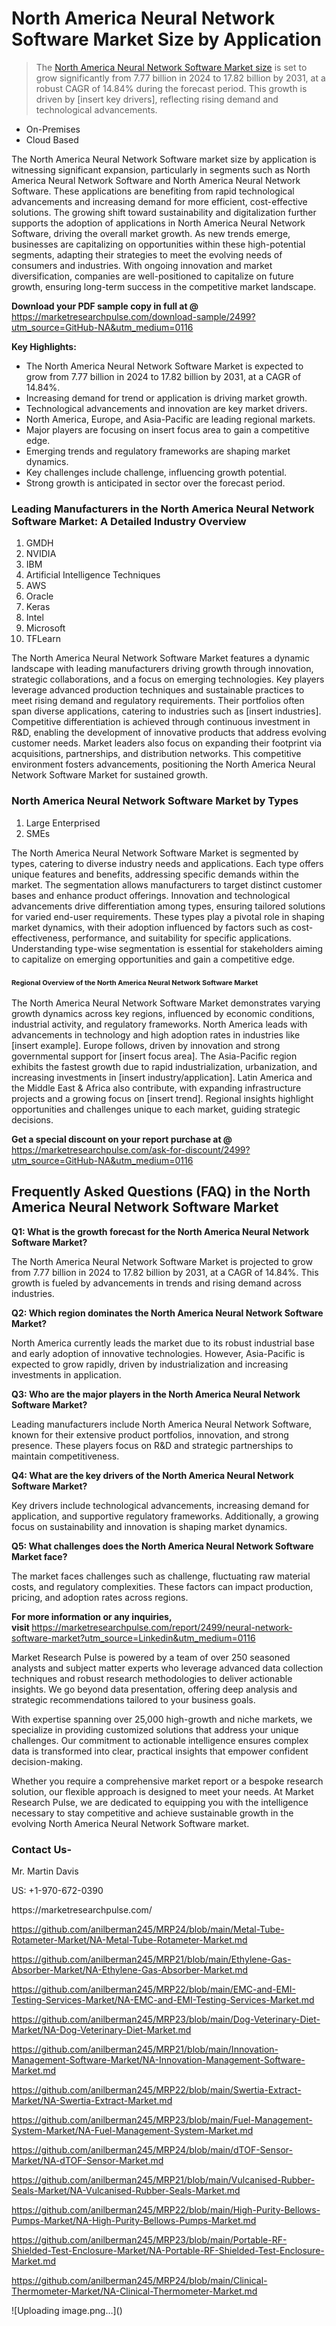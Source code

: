 <h1>North America Neural Network Software Market&nbsp;Size by Application</h1><blockquote><p>The <a href="https://marketresearchpulse.com/download-sample/2499?utm_source=GitHub-NA&amp;utm_medium=0116">North America Neural Network Software Market size</a> is set to grow significantly from 7.77 billion in 2024 to 17.82 billion by 2031, at a robust CAGR of 14.84% during the forecast period. This growth is driven by [insert key drivers], reflecting rising demand and technological advancements.</p></blockquote><ul><li>On-Premises <li> Cloud Based</li></ul><p>The North America Neural Network Software market size by application is witnessing significant expansion, particularly in segments such as North America Neural Network Software and North America Neural Network Software. These applications are benefiting from rapid technological advancements and increasing demand for more efficient, cost-effective solutions. The growing shift toward sustainability and digitalization further supports the adoption of applications in North America Neural Network Software, driving the overall market growth. As new trends emerge, businesses are capitalizing on opportunities within these high-potential segments, adapting their strategies to meet the evolving needs of consumers and industries. With ongoing innovation and market diversification, companies are well-positioned to capitalize on future growth, ensuring long-term success in the competitive market landscape.</p><p><strong>Download your PDF sample copy in full at @ </strong><a href="https://marketresearchpulse.com/download-sample/2499?utm_source=GitHub-NA&amp;utm_medium=0116">https://marketresearchpulse.com/download-sample/2499?utm_source=GitHub-NA&amp;utm_medium=0116</a></p><p><strong>Key Highlights: </strong></p><ul><li>The North America Neural Network Software Market is expected to grow from 7.77 billion in 2024 to 17.82 billion by 2031, at a CAGR of 14.84%.</li><li>Increasing demand for trend or application is driving market growth.</li><li>Technological advancements and innovation are key market drivers.</li><li>North America, Europe, and Asia-Pacific are leading regional markets.</li><li>Major players are focusing on insert focus area to gain a competitive edge.</li><li>Emerging trends and regulatory frameworks are shaping market dynamics.</li><li>Key challenges include challenge, influencing growth potential.</li><li>Strong growth is anticipated in sector over the forecast period.</li></ul><h3>Leading Manufacturers in the North America Neural Network Software Market: A Detailed Industry Overview</h3><ol><li>GMDH</li><li>NVIDIA</li><li>IBM</li><li>Artificial Intelligence Techniques</li><li>AWS</li><li>Oracle</li><li>Keras</li><li>Intel</li><li>Microsoft</li><li>TFLearn</li></ol><div class="flex max-w-full flex-col flex-grow"><div class="min-h-8 text-message flex w-full flex-col items-end gap-2 whitespace-normal break-words [.text-message+&amp;]:mt-5" dir="auto" data-message-author-role="assistant" data-message-id="fd8432e4-4910-450d-b182-61b7bfb0a01f" data-message-model-slug="gpt-4o"><div class="flex w-full flex-col gap-1 empty:hidden first:pt-[3px]"><div class="markdown prose w-full break-words dark:prose-invert light"><p>The North America Neural Network Software Market features a dynamic landscape with leading manufacturers driving growth through innovation, strategic collaborations, and a focus on emerging technologies. Key players leverage advanced production techniques and sustainable practices to meet rising demand and regulatory requirements. Their portfolios often span diverse applications, catering to industries such as [insert industries]. Competitive differentiation is achieved through continuous investment in R&amp;D, enabling the development of innovative products that address evolving customer needs. Market leaders also focus on expanding their footprint via acquisitions, partnerships, and distribution networks. This competitive environment fosters advancements, positioning the North America Neural Network Software Market for sustained growth.</p></div></div></div></div><h3>North America Neural Network Software Market by Types</h3><ol><li>Large Enterprised <li> SMEs</li></ol><div class="flex max-w-full flex-col flex-grow"><div class="min-h-8 text-message flex w-full flex-col items-end gap-2 whitespace-normal break-words [.text-message+&amp;]:mt-5" dir="auto" data-message-author-role="assistant" data-message-id="084470be-0bb7-4664-bddf-5156b4f41249" data-message-model-slug="gpt-4o-mini"><div class="flex w-full flex-col gap-1 empty:hidden first:pt-[3px]"><div class="markdown prose w-full break-words dark:prose-invert light"><p>The North America Neural Network Software Market is segmented by types, catering to diverse industry needs and applications. Each type offers unique features and benefits, addressing specific demands within the market. The segmentation allows manufacturers to target distinct customer bases and enhance product offerings. Innovation and technological advancements drive differentiation among types, ensuring tailored solutions for varied end-user requirements. These types play a pivotal role in shaping market dynamics, with their adoption influenced by factors such as cost-effectiveness, performance, and suitability for specific applications. Understanding type-wise segmentation is essential for stakeholders aiming to capitalize on emerging opportunities and gain a competitive edge.</p></div></div></div></div><h3><span style="font-size: 11px;">Regional Overview of the North America Neural Network Software Market</span></h3><div class="flex max-w-full flex-col flex-grow"><div class="min-h-8 text-message flex w-full flex-col items-end gap-2 whitespace-normal break-words [.text-message+&amp;]:mt-5" dir="auto" data-message-author-role="assistant" data-message-id="e9038762-ce64-4e30-91c9-9bd413514231" data-message-model-slug="gpt-4o-mini"><div class="flex w-full flex-col gap-1 empty:hidden first:pt-[3px]"><div class="markdown prose w-full break-words dark:prose-invert light"><p>The North America Neural Network Software Market demonstrates varying growth dynamics across key regions, influenced by economic conditions, industrial activity, and regulatory frameworks. North America leads with advancements in technology and high adoption rates in industries like [insert example]. Europe follows, driven by innovation and strong governmental support for [insert focus area]. The Asia-Pacific region exhibits the fastest growth due to rapid industrialization, urbanization, and increasing investments in [insert industry/application]. Latin America and the Middle East &amp; Africa also contribute, with expanding infrastructure projects and a growing focus on [insert trend]. Regional insights highlight opportunities and challenges unique to each market, guiding strategic decisions.</p></div></div></div></div><p><strong>Get a special discount on your report purchase at @ </strong><a href="https://marketresearchpulse.com/ask-for-discount/2499?utm_source=GitHub-NA&amp;utm_medium=0116">https://marketresearchpulse.com/ask-for-discount/2499?utm_source=GitHub-NA&amp;utm_medium=0116</a></p><h2>Frequently Asked Questions (FAQ) in the North America Neural Network Software Market</h2><p><strong>Q1: What is the growth forecast for the North America Neural Network Software Market?</strong></p><p>The North America Neural Network Software Market is projected to grow from 7.77 billion in 2024 to 17.82 billion by 2031, at a CAGR of 14.84%. This growth is fueled by advancements in trends and rising demand across industries.</p><p><strong>Q2: Which region dominates the North America Neural Network Software Market?</strong></p><p>North America currently leads the market due to its robust industrial base and early adoption of innovative technologies. However, Asia-Pacific is expected to grow rapidly, driven by industrialization and increasing investments in application.</p><p><strong>Q3: Who are the major players in the North America Neural Network Software Market?</strong></p><p>Leading manufacturers include North America Neural Network Software, known for their extensive product portfolios, innovation, and strong presence. These players focus on R&amp;D and strategic partnerships to maintain competitiveness.</p><p><strong>Q4: What are the key drivers of the North America Neural Network Software Market?</strong></p><p>Key drivers include technological advancements, increasing demand for application, and supportive regulatory frameworks. Additionally, a growing focus on sustainability and innovation is shaping market dynamics.</p><p><strong>Q5: What challenges does the North America Neural Network Software Market face?</strong></p><p>The market faces challenges such as challenge, fluctuating raw material costs, and regulatory complexities. These factors can impact production, pricing, and adoption rates across regions.</p><p><strong>For more information or any inquiries, visit&nbsp;</strong><a href="https://marketresearchpulse.com/report/2499/neural-network-software-market?utm_source=Linkedin&utm_medium=0116">https://marketresearchpulse.com/report/2499/neural-network-software-market?utm_source=Linkedin&utm_medium=0116</a></p><p>Market Research Pulse is powered by a team of over 250 seasoned analysts and subject matter experts who leverage advanced data collection techniques and robust research methodologies to deliver actionable insights. We go beyond data presentation, offering deep analysis and strategic recommendations tailored to your business goals.</p><p>With expertise spanning over 25,000 high-growth and niche markets, we specialize in providing customized solutions that address your unique challenges. Our commitment to actionable intelligence ensures complex data is transformed into clear, practical insights that empower confident decision-making.</p><p>Whether you require a comprehensive market report or a bespoke research solution, our flexible approach is designed to meet your needs. At Market Research Pulse, we are dedicated to equipping you with the intelligence necessary to stay competitive and achieve sustainable growth in the evolving North America Neural Network Software market.</p><h3><strong>Contact Us-</strong></h3><p>Mr. Martin Davis</p><p>US: +1-970-672-0390</p><p>https://marketresearchpulse.com/</p><p><a href="https://github.com/anilberman245/MRP24/blob/main/Metal-Tube-Rotameter-Market/NA-Metal-Tube-Rotameter-Market.md">https://github.com/anilberman245/MRP24/blob/main/Metal-Tube-Rotameter-Market/NA-Metal-Tube-Rotameter-Market.md</a></p><p><a href="https://github.com/anilberman245/MRP21/blob/main/Ethylene-Gas-Absorber-Market/NA-Ethylene-Gas-Absorber-Market.md">https://github.com/anilberman245/MRP21/blob/main/Ethylene-Gas-Absorber-Market/NA-Ethylene-Gas-Absorber-Market.md</a></p><p><a href="https://github.com/anilberman245/MRP22/blob/main/EMC-and-EMI-Testing-Services-Market/NA-EMC-and-EMI-Testing-Services-Market.md">https://github.com/anilberman245/MRP22/blob/main/EMC-and-EMI-Testing-Services-Market/NA-EMC-and-EMI-Testing-Services-Market.md</a></p><p><a href="https://github.com/anilberman245/MRP23/blob/main/Dog-Veterinary-Diet-Market/NA-Dog-Veterinary-Diet-Market.md">https://github.com/anilberman245/MRP23/blob/main/Dog-Veterinary-Diet-Market/NA-Dog-Veterinary-Diet-Market.md</a></p><p><a href="https://github.com/anilberman245/MRP21/blob/main/Innovation-Management-Software-Market/NA-Innovation-Management-Software-Market.md">https://github.com/anilberman245/MRP21/blob/main/Innovation-Management-Software-Market/NA-Innovation-Management-Software-Market.md</a></p><p><a href="https://github.com/anilberman245/MRP22/blob/main/Swertia-Extract-Market/NA-Swertia-Extract-Market.md">https://github.com/anilberman245/MRP22/blob/main/Swertia-Extract-Market/NA-Swertia-Extract-Market.md</a></p><p><a href="https://github.com/anilberman245/MRP23/blob/main/Fuel-Management-System-Market/NA-Fuel-Management-System-Market.md">https://github.com/anilberman245/MRP23/blob/main/Fuel-Management-System-Market/NA-Fuel-Management-System-Market.md</a></p><p><a href="https://github.com/anilberman245/MRP24/blob/main/dTOF-Sensor-Market/NA-dTOF-Sensor-Market.md">https://github.com/anilberman245/MRP24/blob/main/dTOF-Sensor-Market/NA-dTOF-Sensor-Market.md</a></p><p><a href="https://github.com/anilberman245/MRP21/blob/main/Vulcanised-Rubber-Seals-Market/NA-Vulcanised-Rubber-Seals-Market.md">https://github.com/anilberman245/MRP21/blob/main/Vulcanised-Rubber-Seals-Market/NA-Vulcanised-Rubber-Seals-Market.md</a></p><p><a href="https://github.com/anilberman245/MRP22/blob/main/High-Purity-Bellows-Pumps-Market/NA-High-Purity-Bellows-Pumps-Market.md">https://github.com/anilberman245/MRP22/blob/main/High-Purity-Bellows-Pumps-Market/NA-High-Purity-Bellows-Pumps-Market.md</a></p><p><a href="https://github.com/anilberman245/MRP23/blob/main/Portable-RF-Shielded-Test-Enclosure-Market/NA-Portable-RF-Shielded-Test-Enclosure-Market.md">https://github.com/anilberman245/MRP23/blob/main/Portable-RF-Shielded-Test-Enclosure-Market/NA-Portable-RF-Shielded-Test-Enclosure-Market.md</a></p><p><a href="https://github.com/anilberman245/MRP24/blob/main/Clinical-Thermometer-Market/NA-Clinical-Thermometer-Market.md">https://github.com/anilberman245/MRP24/blob/main/Clinical-Thermometer-Market/NA-Clinical-Thermometer-Market.md</a></p>
![Uploading image.png…]()
